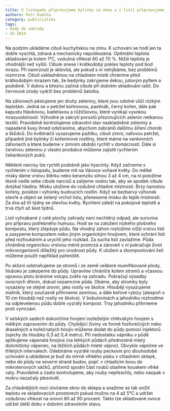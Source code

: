 ```yaml
---
title: V listopadu připravujeme bylinky za okno a z listí připravujeme kompost
authors: Petr Kumšta
category: publicistika
tags:
- Rady do zahrady
- 43-2014 
---
```


Na podzim ukládáme cibuli kuchyňskou na zimu. K uchování se hodí jen ta dobře vyschlá, zdravá a mechanicky nepoškozená. Optimální teplota skladování je kolem 1°C, vzdušná vlhkost 60 až 70 %. Nižší teplota je vhodnější než vyšší. Cibule snese i krátkodobý pokles teploty pod bod mrazu. Při namrznutí je sklovitá, ale pokud s ní nehýbáme, bez problémů rozmrzne. Cibuli uskladněnou na chladném místě chráníme před krátkodobým mrazem tak, že bedýnky zakryjeme dekou, jutovým pytlem a podobně. V dubnu a březnu začíná cibule při dobrém skladování rašit. Do červnové úrody vydrží bez problémů šalotka.

Na záhonech pěstujeme jen druhy zeleniny, které jsou odolné vůči nízkým teplotám. Jedná se o petržel kořenovou, pastinák, černý kořen, dále pak kapustu hlávkovou, kadeřavou a růžičkovou, které vynikají vysokou mrazuodolností. Výhodné je zakrytí porostů přezimujících zelenin netkanou textilií. Pravidelně kontrolujeme zdravotní stav naskladněné zeleniny a napadené kusy ihned odstraníme, abychom zabránili dalšímu šíření chorob a škůdců.
Do květináčů vysazujeme pažitku, cibuli zimní, naťovou petržel, případně jiné bylinky či kořeninové rostliny, které máme na venkovních záhonech a které budeme v zimním období rychlit v domácnosti. Dále si čerstvou zeleninu z vlastní produkce můžeme zajistit rychlením čekankových puků.

Některé narcisy lze rychlit podobně jako hyacinty. Když začneme s rychlením v listopadu, budeme mít na Vánoce voňavé květy. Do mělké misky dáme vrstvu štěrku nebo keramzitu silnou 3 až 4 cm, na ni položíme těsně vedle sebe cibule narcisů a zalijeme vodou tak, aby se spodek cibule dotýkal hladiny. Misku uložíme do vzdušné chladné místnosti. Brzy narostou kořeny, posléze i výhonky budoucích rostlin. Když se bezbarvý výhonek otevře a objeví se zelený vrchol listu, přeneseme misku do teplé místnosti. Za dva až tři týdny se otevřou květy. Rychlení záleží na pokojové teplotě a trvá čtyři až šest týdnů.

Listí vyhrabané z celé plochy zahrady není nechtěný odpad, ale surovina pro přípravu potřebného humusu. Hodí se na založení nízkého plošného kompostu, který zlepšuje půdu. Na vhodný záhon rozložíme nižší vrstvu listí a zasypeme kompostem nebo jiným organickým hnojivem, které ochrání listí před rozfoukáním a urychlí jeho rozklad. Za sucha listí zavlažíme. Půda chráněná organickou vrstvou méně promrzá a zároveň v ní pokračuje život mikroorganismů důležitý pro úrodnost půdy. K uložení a zkompostování listí můžeme použít například pařeniště.

Po sklizni odstraňujeme ze stromů i ze země veškeré mumifikované plody, hluboko je zakopeme do půdy. Upravíme chrániče kolem stromů a včasnou opravou plotu bráníme vstupu zvěře na zahradu.
Pokračují výsadby ovocných dřevin, dokud nezamrzne půda. Dbáme, aby stromky byly vysazeny ve stejné úrovni, jako rostly ve školce. Hlouběji vysazujeme maliník, který současně přihrneme zeminou, a dále keřové rybízy (alespoň o 10 cm hlouběji než rostly ve školce). V bobulovinách a jahodníku rozhodíme na odplevelenou půdu dobře vyzrálý kompost. Trsy jahodníku přihrneme proti vymrzání.

V selských sadech dokončíme hnojení rozleželým chlévským hnojem s mělkým zapravením do půdy. Chybějící živiny ve formě fosforečných nebo draselných a hořečnatých hnojiv můžeme dodat do půdy pomocí injektorů (vpichy do hloubky 0,3 až 0,4 metru). Při nedostatku vápníku v půdě aplikujeme vápenatá hnojiva (na lehkých půdách přednostně mletý dolomitický vápenec, na těžších půdách mleté vápno). Obvykle vápníme ve tříletých intervalech.
Odebíráme vyzrálé rouby peckovin pro dlouhodobé uchování a ukládáme je buď do mírně vlhkého písku v chladném sklepě, nebo do půdy na severní straně budov, popř. v chladícím boxu do mikrotenových sáčků, přičemž spodní část roubů obalíme kouskem vlhké vaty. Pravidelně a často kontrolujeme, aby rouby nepřeschly, nebo naopak v mokru nezačaly plesnivět.

Za chladnějších nocí otvíráme okno do sklepa a snažíme se tak snížit teplotu ve skladovacích prostorech pokud možno na 4 až 5°C a udržet vzdušnou vlhkost na úrovni 80 až 90 procent. Takto lze skladované ovoce udržet delší dobu v dobrém zdravotním stavu.